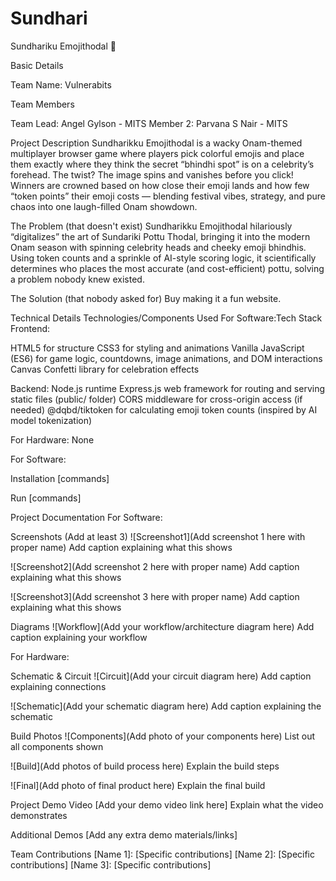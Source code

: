 # Sundhari
Sundhariku Emojithodal  🎯


Basic Details

Team Name: Vulnerabits

Team Members

Team Lead: Angel Gylson - MITS
Member 2: Parvana S Nair - MITS

Project Description
Sundharikku Emojithodal is a wacky Onam-themed multiplayer browser game where players pick colorful emojis and place them exactly where they think the secret “bhindhi spot” is on a celebrity’s forehead. The twist? The image spins and vanishes before you click! Winners are crowned based on how close their emoji lands and how few “token points” their emoji costs — blending festival vibes, strategy, and pure chaos into one laugh-filled Onam showdown.

The Problem (that doesn't exist)
Sundharikku Emojithodal hilariously “digitalizes” the art of Sundariki Pottu Thodal, bringing it into the modern Onam season with spinning celebrity heads and cheeky emoji bhindhis. Using token counts and a sprinkle of AI-style scoring logic, it scientifically determines who places the most accurate (and cost-efficient) pottu, solving a problem nobody knew existed.

The Solution (that nobody asked for)
Buy making it a fun website.

Technical Details
Technologies/Components Used
For Software:Tech Stack
Frontend:

HTML5 for structure
CSS3 for styling and animations
Vanilla JavaScript (ES6) for game logic, countdowns, image animations, and DOM interactions
Canvas Confetti library for celebration effects

Backend:
Node.js runtime
Express.js web framework for routing and serving static files (public/ folder)
CORS middleware for cross-origin access (if needed)
@dqbd/tiktoken for calculating emoji token counts (inspired by AI model tokenization)


For Hardware: None

For Software:

Installation
[commands]

Run
[commands]

Project Documentation
For Software:

Screenshots (Add at least 3)
![Screenshot1](Add screenshot 1 here with proper name) Add caption explaining what this shows

![Screenshot2](Add screenshot 2 here with proper name) Add caption explaining what this shows

![Screenshot3](Add screenshot 3 here with proper name) Add caption explaining what this shows

Diagrams
![Workflow](Add your workflow/architecture diagram here) Add caption explaining your workflow

For Hardware:

Schematic & Circuit
![Circuit](Add your circuit diagram here) Add caption explaining connections

![Schematic](Add your schematic diagram here) Add caption explaining the schematic

Build Photos
![Components](Add photo of your components here) List out all components shown

![Build](Add photos of build process here) Explain the build steps

![Final](Add photo of final product here) Explain the final build

Project Demo
Video
[Add your demo video link here] Explain what the video demonstrates

Additional Demos
[Add any extra demo materials/links]

Team Contributions
[Name 1]: [Specific contributions]
[Name 2]: [Specific contributions]
[Name 3]: [Specific contributions]
